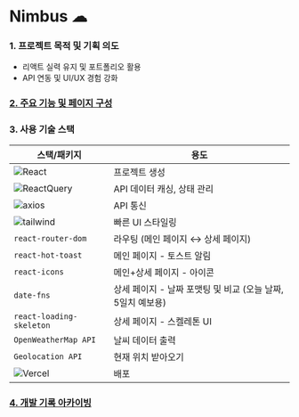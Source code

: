 # Nimbus ☁

### 1. 프로젝트 목적 및 기획 의도
- 리액트 실력 유지 및 포트폴리오 활용
- API 연동 및 UI/UX 경험 강화

### [2. 주요 기능 및 페이지 구성](https://github.com/hjinn0813/nimbus/wiki/Step-01.-%EA%B8%B0%ED%9A%8D-%EB%B0%8F-%EC%B4%88%EA%B8%B0-%EC%84%B8%ED%8C%85)

### 3. 사용 기술 스택

| 스택/패키지  | 용도  |
| --- | --- |
|![React](https://img.shields.io/badge/React-61DAFB?style=flat&logo=react&logoColor=black) | 프로젝트 생성 |
| ![ReactQuery](https://img.shields.io/badge/React_Query-FF4154?style=flat&logo=reactquery&logoColor=white) | API 데이터 캐싱, 상태 관리  |
| ![axios](https://img.shields.io/badge/Axios-5A29E4?style=flat&logo=axios&logoColor=white) | API 통신  |
| ![tailwind](https://img.shields.io/badge/Tailwind-06B6D4?style=flat&logo=TailwindCSS&logoColor=white) | 빠른 UI 스타일링  |
| `react-router-dom` | 라우팅 (메인 페이지 ↔ 상세 페이지) |
| `react-hot-toast` | 메인 페이지 - 토스트 알림 |
| `react-icons`  | 메인+상세 페이지 - 아이콘  |
| `date-fns`  | 상세 페이지 - 날짜 포맷팅 및 비교 (오늘 날짜, 5일치 예보용) |
| `react-loading-skeleton` | 상세 페이지 - 스켈레톤 UI |
| `OpenWeatherMap API` | 날씨 데이터 출력 |
| `Geolocation API` | 현재 위치 받아오기 |
| ![Vercel](https://img.shields.io/badge/Vercel-000000?style=flat&logo=vercel&logoColor=white) | 배포 |

### [4. 개발 기록 아카이빙](https://github.com/hjinn0813/nimbus/wiki/Step-01.-%EA%B8%B0%ED%9A%8D-%EB%B0%8F-%EC%B4%88%EA%B8%B0-%EC%84%B8%ED%8C%85)